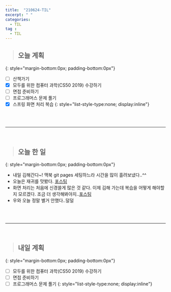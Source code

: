 ```yaml
---
title:  "210624-TIL"
excerpt: " "
categories: 
  - TIL
tag : 
  - TIL
---
```



> ## 오늘 계획
{: style="margin-bottom:0px; padding-bottom:0px"}

- [ ] 산책가기
- [X] 모두를 위한 컴퓨터 과학(CS50 2019) 수강하기
- [ ] 면접 준비하기
- [ ] 프로그래머스 문제 풀기
- [X] 스프링 화면 처리 복습
{: style="list-style-type:none; display:inline"}

<br><br>

-----------------------

<br>

> ## 오늘 한 일
{: style="margin-bottom:0px; padding-bottom:0px"}


- 내일 김해간다~! 맥북 git pages 세팅하느라 시간을 많이 흘려보냈다..^^
- 오늘은 재귀를 맛봤다. [포스팅](https://techhan.github.io/study/CS50-04/)
- 화면 처리는 처음에 신경쓸게 많은 것 같다. 이제 김해 가는데 복습을 어떻게 해야할지 모르겠다. 조금 더 생각해봐야지..[포스팅](https://techhan.github.io/study/springEx-04/)
- 우와 오늘 정말 별거 안했다..덜덜

<br><br>

---------

<br>

> ## 내일 계획
{: style="margin-bottom:0px; padding-bottom:0px"}

- [ ] 모두를 위한 컴퓨터 과학(CS50 2019) 수강하기
- [ ] 면접 준비하기
- [ ] 프로그래머스 문제 풀기
{: style="list-style-type:none; display:inline"}